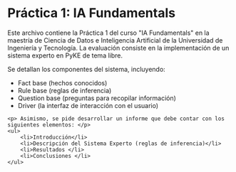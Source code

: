 <!DOCTYPE html>
<html lang="es">

<body>
    <h1>Práctica 1: IA Fundamentals</h1>
    <p>Este archivo contiene la Práctica 1 del curso "IA Fundamentals" en la maestría de Ciencia de Datos e Inteligencia Artificial de la Universidad de Ingeniería y Tecnología. La evaluación consiste en la implementación de un sistema experto en PyKE de tema libre.</p>
    <p>Se detallan los componentes del sistema, incluyendo:</p>
    <ul>
        <li>Fact base (hechos conocidos)</li>
        <li>Rule base (reglas de inferencia)</li>
        <li>Question base (preguntas para recopilar información)</li>
        <li>Driver (la interfaz de interacción con el usuario)</li>
    </ul>

    <p> Asimismo, se pide desarrollar un informe que debe contar con los siguientes elementos: </p>
    <ul>
        <li>Introducción</li>
        <li>Descripción del Sistema Experto (reglas de inferencia)</li>
        <li>Resultados </li>
        <li>Conclusiones </li>
    </ul>

   
</body>
</html>
